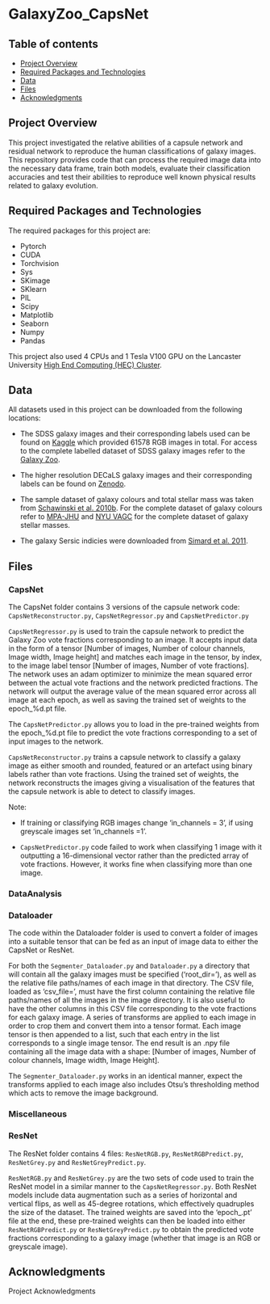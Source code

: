 # GalaxyZoo_CapsNet

## Table of contents
* [Project Overview](#general-info)
* [Required Packages and Technologies](#technologies)
* [Data](#setup)
* [Files](#files)
* [Acknowledgments](#acknowledgments)

## Project Overview
This project investigated the relative abilities of a capsule network and residual network to reproduce the human classifications of galaxy images. This repository provides code that can process the required image data into the necessary data frame, train both models, evaluate their classification accuracies and test their abilities to reproduce well known physical results related to galaxy evolution.
	
## Required Packages and Technologies
The required packages for this project are:
* Pytorch
* CUDA
* Torchvision
* Sys
* SKimage
* SKlearn
* PIL
* Scipy
* Matplotlib
* Seaborn
* Numpy
* Pandas

This project also used 4 CPUs and 1 Tesla V100 GPU on the Lancaster University [High End Computing (HEC) Cluster](https://answers.lancaster.ac.uk/display/ISS/High+End+Computing+%28HEC%29+help).
	
## Data
All datasets used in this project can be downloaded from the following locations:

* The SDSS galaxy images and their corresponding labels used can be found on [Kaggle](https://www.kaggle.com/competitions/galaxy-zoo-the-galaxy-challenge/data) which provided 61578 RGB images in total. For access to the complete labelled dataset of SDSS galaxy images refer to the [Galaxy Zoo](https://data.galaxyzoo.org/).

* The higher resolution DECaLS galaxy images and their corresponding labels can be found on [Zenodo](https://zenodo.org/record/4196267#.YqiMJqHMLIU).

* The sample dataset of galaxy colours and total stellar mass was taken from [Schawinski et al. 2010b](https://cdsarc.cds.unistra.fr/viz-bin/cat/J/ApJ/711/284#/browse). For the complete dataset of galaxy colours refer to [MPA-JHU](https://www.sdss.org/dr12/spectro/galaxy_mpajhu/) and [NYU VAGC](http://sdss.physics.nyu.edu/vagc/) for the complete dataset of galaxy stellar masses.

* The galaxy Sersic indicies were downloaded from [Simard et al. 2011](https://cdsarc.cds.unistra.fr/viz-bin/cat/J/ApJS/196/11#/browse).



## Files
### CapsNet
The CapsNet folder contains 3 versions of the capsule network code: ```CapsNetReconstructor.py```, ```CapsNetRegressor.py``` and ```CapsNetPredictor.py```

```CapsNetRegressor.py``` is used to train the capsule network to predict the Galaxy Zoo vote fractions corresponding to an image. It accepts input data in the form of a tensor [Number of images, Number of colour channels, Image width, Image height] and matches each image in the tensor, by index, to the image label tensor [Number of images, Number of vote fractions]. The network uses an adam optimizer to minimize the mean squared error between the actual vote fractions and the network predicted fractions. The network will output the average value of the mean squared error across all image at each epoch, as well as saving the trained set of weights to the epoch_%d.pt file.

The ```CapsNetPredictor.py``` allows you to load in the pre-trained weights from the epoch_%d.pt file to predict the vote fractions corresponding to a set of input images to the network. 

```CapsNetReconstructor.py``` trains a capsule network to classify a galaxy image as either smooth and rounded, featured or an artefact using binary labels rather than vote fractions. Using the trained set of weights, the network reconstructs the images giving a visualisation of the features that the capsule network is able to detect to classify images. 


Note:

* If training or classifying RGB images change ‘in_channels = 3’, if using greyscale images set ‘in_channels =1’.

* ```CapsNetPredictor.py``` code failed to work when classifying 1 image with it outputting a 16-dimensional vector rather than the predicted array of vote fractions. However, it works fine when classifying more than one image.


### DataAnalysis


### Dataloader
The code within the Dataloader folder is used to convert a folder of images into a suitable tensor that can be fed as an input of image data to either the CapsNet or ResNet. 

For both the ```Segmenter_Dataloader.py``` and ```Dataloader.py``` a directory that will contain all the galaxy images must be specified (‘root_dir=’), as well as the relative file paths/names of each image in that directory. The CSV file, loaded as ‘csv_file=’, must have the first column containing the relative file paths/names of all the images in the image directory. It is also useful to have the other columns in this CSV file corresponding to the vote fractions for each galaxy image. A series of transforms are applied to each image in order to crop them and convert them into a tensor format. Each image tensor is then appended to a list, such that each entry in the list corresponds to a single image tensor. The end result is an .npy file containing all the image data with a shape: [Number of images, Number of colour channels, Image width, Image Height].

The ```Segmenter_Dataloader.py``` works in an identical manner, expect the transforms applied to each image also includes Otsu’s thresholding method which acts to remove the image background.



### Miscellaneous


### ResNet
The ResNet folder contains 4 files: ```ResNetRGB.py```, ```ResNetRGBPredict.py```, ```ResNetGrey.py``` and ```ResNetGreyPredict.py```.

```ResNetRGB.py``` and ```ResNetGrey.py``` are the two sets of code used to train the ResNet model in a similar manner to the ```CapsNetRegressor.py```. Both ResNet models include data augmentation such as a series of horizontal and vertical flips, as well as 45-degree rotations, which effectively quadruples the size of the dataset. The trained weights are saved into the ‘epoch_.pt’ file at the end, these pre-trained weights can then be loaded into either ```ResNetRGBPredict.py``` or ```ResNetGreyPredict.py``` to obtain the predicted vote fractions corresponding to a galaxy image (whether that image is an RGB or greyscale image).
 

## Acknowledgments
Project Acknowledgments
